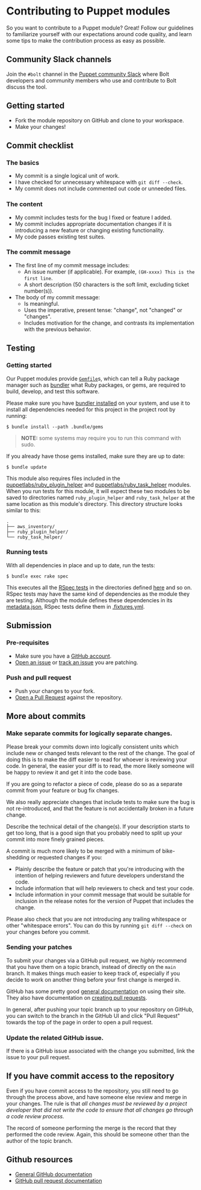 # Contributing to Puppet modules

So you want to contribute to a Puppet module? Great! Follow our guidelines
to familiarize yourself with our expectations around code quality, and learn some tips
to make the contribution process as easy as possible.

## Community Slack channels

Join the `#bolt` channel in the [Puppet community
Slack](https://slack.puppet.com/) where Bolt developers and community members
who use and contribute to Bolt discuss the tool.

## Getting started

- Fork the module repository on GitHub and clone to your workspace.
- Make your changes!

## Commit checklist

### The basics

- My commit is a single logical unit of work.
- I have checked for unnecessary whitespace with `git diff --check`.
- My commit does not include commented out code or unneeded files.

### The content

- My commit includes tests for the bug I fixed or feature I added.
- My commit includes appropriate documentation changes if it is introducing a
  new feature or changing existing functionality.
- My code passes existing test suites.

### The commit message

- The first line of my commit message includes:
  - An issue number (if applicable). For example, `(GH-xxxx) This is the first line`.
  - A short description (50 characters is the soft limit, excluding ticket
    number(s)).
- The body of my commit message:
  - Is meaningful.
  - Uses the imperative, present tense: "change", not "changed" or "changes".
  - Includes motivation for the change, and contrasts its implementation with
    the previous behavior.

## Testing

### Getting started

Our Puppet modules provide [`Gemfile`](./Gemfile)s, which can tell a Ruby
package manager such as [bundler](http://bundler.io/) what Ruby packages, or
gems, are required to build, develop, and test this software.

Please make sure you have [bundler
installed](http://bundler.io/#getting-started) on your system, and use it
to install all dependencies needed for this project in the project root by
running:

```shell
$ bundle install --path .bundle/gems
```

> **NOTE:** some systems may require you to run this command with sudo.

If you already have those gems installed, make sure they are up to date:

```shell
$ bundle update
```

This module also requires files included in the
[puppetlabs/ruby_plugin_helper](https://github.com/puppetlabs/puppetlabs-ruby_plugin_helper)
and
[puppetlabs/ruby_task_helper](https://github.com/puppetlabs/puppetlabs-ruby_task_helper)
modules. When you run tests for this module, it will expect these two modules to
be saved to directories named `ruby_plugin_helper` and `ruby_task_helper` at the same
location as this module's directory. This directory structure looks similar to this:

```shell
.
├── aws_inventory/
├── ruby_plugin_helper/
└── ruby_task_helper/
```

### Running tests

With all dependencies in place and up to date, run the tests:

```shell
$ bundle exec rake spec
```

This executes all the [RSpec tests](http://rspec-puppet.com/) in the directories
defined
[here](https://github.com/puppetlabs/puppetlabs_spec_helper/blob/699d9fbca1d2489bff1736bb254bb7b7edb32c74/lib/puppetlabs_spec_helper/rake_tasks.rb#L17)
and so on. RSpec tests may have the same kind of dependencies as the module they
are testing. Although the module defines these dependencies in its
[metadata.json](./metadata.json), RSpec tests define them in
[.fixtures.yml](./fixtures.yml).

## Submission

### Pre-requisites

- Make sure you have a [GitHub account](https://github.com/join).
- [Open an
  issue](https://github.com/puppetlabs/puppetlabs-aws_inventory/issues/new/choose)
  or [track an
  issue](https://github.com/puppetlabs/puppetlabs-aws_inventory/issues) you are
  patching.

### Push and pull request

- Push your changes to your fork.
- [Open a Pull
  Request](https://github.com/puppetlabs/puppetlabs-aws_inventory/compare)
  against the repository.

## More about commits 

### Make separate commits for logically separate changes.

Please break your commits down into logically consistent units which include new
or changed tests relevant to the rest of the change. The goal of doing this is
to make the diff easier to read for whoever is reviewing your code. In general,
the easier your diff is to read, the more likely someone will be happy to review
it and get it into the code base.

If you are going to refactor a piece of code, please do so as a separate commit
from your feature or bug fix changes.

We also really appreciate changes that include tests to make sure the bug is not
re-introduced, and that the feature is not accidentally broken in a future change.

Describe the technical detail of the change(s). If your description starts to
get too long, that is a good sign that you probably need to split up your commit
into more finely grained pieces.

A commit is much more likely to be merged with a minimum of 
bike-shedding or requested changes if you:
- Plainly describe the feature or patch that you're introducing
  with the intention of helping reviewers and future developers understand
  the code.
- Include information that will help reviewers to check and test your code.
- Include information in your commit message that would be suitable for 
  inclusion in the release notes for the version of Puppet that includes the 
  change.

Please also check that you are not introducing any trailing whitespace or other
"whitespace errors". You can do this by running `git diff --check` on your
changes before you commit.

### Sending your patches

To submit your changes via a GitHub pull request, we _highly_ recommend that you
have them on a topic branch, instead of directly on the `main` branch. It makes things much
easier to keep track of, especially if you decide to work on another thing
before your first change is merged in.

GitHub has some pretty good [general documentation](http://help.github.com/) on
using their site. They also have documentation on [creating pull
requests](https://help.github.com/articles/creating-a-pull-request-from-a-fork/).

In general, after pushing your topic branch up to your repository on GitHub, you
can switch to the branch in the GitHub UI and click "Pull Request" towards the
top of the page in order to open a pull request.

### Update the related GitHub issue.

If there is a GitHub issue associated with the change you submitted, link the
issue to your pull request.

## If you have commit access to the repository

Even if you have commit access to the repository, you still need to go through
the process above, and have someone else review and merge in your changes. The
rule is that _all changes must be reviewed by a project developer that did not
write the code to ensure that all changes go through a code review process._

The record of someone performing the merge is the record that they performed the
code review. Again, this should be someone other than the author of the topic
branch.

## Github resources

- [General GitHub documentation](http://help.github.com/)
- [GitHub pull request
  documentation](http://help.github.com/send-pull-requests/)
